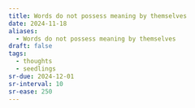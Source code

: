 ```yaml
---
title: Words do not possess meaning by themselves
date: 2024-11-18
aliases:
  - Words do not possess meaning by themselves
draft: false
tags:
  - thoughts
  - seedlings
sr-due: 2024-12-01
sr-interval: 10
sr-ease: 250
---
```


